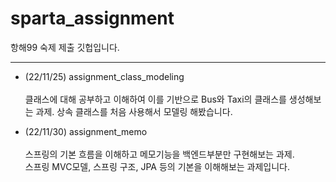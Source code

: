 # sparta_assignment
항해99 숙제 제출 깃헙입니다.

---
* (22/11/25) assignment_class_modeling </br></br>
클래스에 대해 공부하고 이해하여 이를 기반으로 Bus와 Taxi의 클래스를 생성해보는 과제.
상속 클래스를 처음 사용해서 모델링 해봤습니다.

* (22/11/30) assignment_memo </br></br>
스프링의 기본 흐름을 이해하고 메모기능을 백엔드부분만 구현해보는 과제. </br>
스프링 MVC모델, 스프링 구조, JPA 등의 기본을 이해해보는 과제입니다.  
